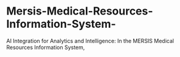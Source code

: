 # Mersis-Medical-Resources-Information-System-
AI Integration for Analytics and Intelligence: In the MERSIS Medical Resources Information System, 
